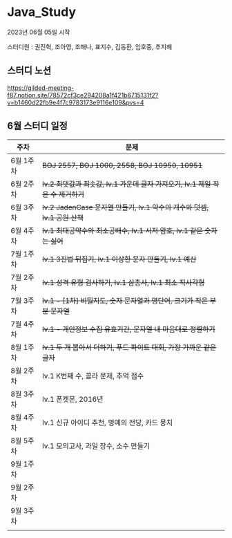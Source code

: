 # Java_Study
2023년 06월 05일 시작

스터디원 : 권진혁, 조아영, 조해나, 표지수, 김동환, 임호중, 추지혜

## 스터디 노션
https://gilded-meeting-f87.notion.site/78572cf3ce294208a1f421b6715131f2?v=b1460d22fb9e4f7c9783173e9116e109&pvs=4

## 6월 스터디 일정

|주차|문제|
|---|---|
|6월 1주차|~~BOJ 2557, BOJ 1000, 2558, BOJ 10950, 10951~~|
|6월 2주차|~~lv.2 최댓값과 최솟값, lv.1 가운데 글자 가져오기, lv.1 제일 작은 수 제거하기~~|
|6월 3주차|~~lv.2 JadenCase 문자열 만들기, lv.1 약수의 개수와 덧셈, lv.1 공원 산책~~|
|6월 4주차|~~lv.1 최대공약수와 최소공배수, lv.1 시저 암호, lv.1 같은 숫자는 싫어~~|
|7월 1주차|~~lv.1 3진법 뒤집기, lv.1 이상한 문자 만들기, lv.1 예산~~|
|7월 2주차|~~lv.1 성격 유형 검사하기, lv.1 삼총사, lv.1 최소 직사각형~~|
|7월 3주차|~~lv.1 - [1차] 비밀지도, 숫자 문자열과 영단어, 크기가 작은 부분 문자열~~|
|7월 4주차|~~lv.1 - 개인정보 수집 유효기간, 문자열 내 마음대로 정렬하기~~|
|8월 1주차|~~lv.1 두 개 뽑아서 더하기, 푸드 파이트 대회, 가장 가까운 같은 글자~~|
|8월 2주차|lv.1 K번째 수, 콜라 문제, 추억 점수|
|8월 3주차|lv.1 폰켓몬, 2016년|
|8월 4주차|lv.1 신규 아이디 추천, 명예의 전당, 카드 뭉치|
|8월 5주차|lv.1 모의고사, 과일 장수, 소수 만들기|
|9월 1주차||
|9월 2주차||
|9월 3주차||
|||
